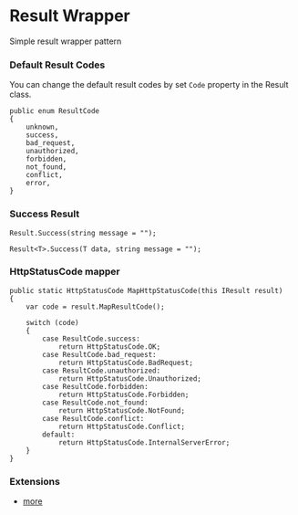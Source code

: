 # Result Wrapper
Simple result wrapper pattern

### Default Result Codes
You can change the default result codes by set `Code` property in the Result class.
```
public enum ResultCode
{
    unknown,
    success,
    bad_request,
    unauthorized,
    forbidden,
    not_found,
    conflict,
    error,
}
```

### Success Result
```
Result.Success(string message = "");

Result<T>.Success(T data, string message = "");
```

### HttpStatusCode mapper
```
public static HttpStatusCode MapHttpStatusCode(this IResult result)
{
    var code = result.MapResultCode();

    switch (code)
    {
        case ResultCode.success:
            return HttpStatusCode.OK;
        case ResultCode.bad_request:
            return HttpStatusCode.BadRequest;
        case ResultCode.unauthorized:
            return HttpStatusCode.Unauthorized;
        case ResultCode.forbidden:
            return HttpStatusCode.Forbidden;
        case ResultCode.not_found:
            return HttpStatusCode.NotFound;
        case ResultCode.conflict:
            return HttpStatusCode.Conflict;
        default:
            return HttpStatusCode.InternalServerError;
    }
}
```

### Extensions
- [more](./src/Result/Extensions)
